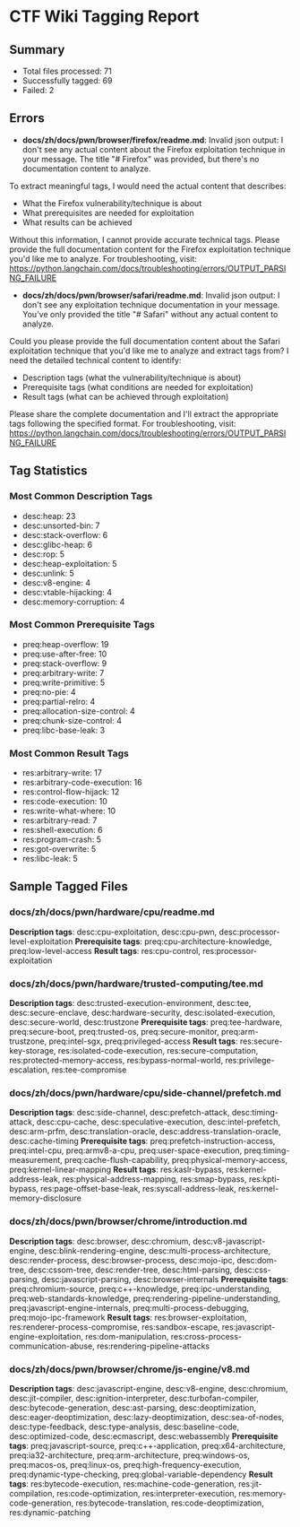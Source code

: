 # CTF Wiki Tagging Report

## Summary

- Total files processed: 71
- Successfully tagged: 69
- Failed: 2

## Errors

- **docs/zh/docs/pwn/browser/firefox/readme.md**: Invalid json output: I don't see any actual content about the Firefox exploitation technique in your message. The title "# Firefox" was provided, but there's no documentation content to analyze.

To extract meaningful tags, I would need the actual content that describes:
- What the Firefox vulnerability/technique is about
- What prerequisites are needed for exploitation
- What results can be achieved

Without this information, I cannot provide accurate technical tags. Please provide the full documentation content for the Firefox exploitation technique you'd like me to analyze.
For troubleshooting, visit: https://python.langchain.com/docs/troubleshooting/errors/OUTPUT_PARSING_FAILURE 
- **docs/zh/docs/pwn/browser/safari/readme.md**: Invalid json output: I don't see any exploitation technique documentation in your message. You've only provided the title "# Safari" without any actual content to analyze.

Could you please provide the full documentation content about the Safari exploitation technique that you'd like me to analyze and extract tags from? I need the detailed technical content to identify:

- Description tags (what the vulnerability/technique is about)
- Prerequisite tags (what conditions are needed for exploitation)
- Result tags (what can be achieved through exploitation)

Please share the complete documentation and I'll extract the appropriate tags following the specified format.
For troubleshooting, visit: https://python.langchain.com/docs/troubleshooting/errors/OUTPUT_PARSING_FAILURE 

## Tag Statistics

### Most Common Description Tags
- desc:heap: 23
- desc:unsorted-bin: 7
- desc:stack-overflow: 6
- desc:glibc-heap: 6
- desc:rop: 5
- desc:heap-exploitation: 5
- desc:unlink: 5
- desc:v8-engine: 4
- desc:vtable-hijacking: 4
- desc:memory-corruption: 4

### Most Common Prerequisite Tags
- preq:heap-overflow: 19
- preq:use-after-free: 10
- preq:stack-overflow: 9
- preq:arbitrary-write: 7
- preq:write-primitive: 5
- preq:no-pie: 4
- preq:partial-relro: 4
- preq:allocation-size-control: 4
- preq:chunk-size-control: 4
- preq:libc-base-leak: 3

### Most Common Result Tags
- res:arbitrary-write: 17
- res:arbitrary-code-execution: 16
- res:control-flow-hijack: 12
- res:code-execution: 10
- res:write-what-where: 10
- res:arbitrary-read: 7
- res:shell-execution: 6
- res:program-crash: 5
- res:got-overwrite: 5
- res:libc-leak: 5

## Sample Tagged Files

### docs/zh/docs/pwn/hardware/cpu/readme.md
**Description tags**: desc:cpu-exploitation, desc:cpu-pwn, desc:processor-level-exploitation
**Prerequisite tags**: preq:cpu-architecture-knowledge, preq:low-level-access
**Result tags**: res:cpu-control, res:processor-exploitation

### docs/zh/docs/pwn/hardware/trusted-computing/tee.md
**Description tags**: desc:trusted-execution-environment, desc:tee, desc:secure-enclave, desc:hardware-security, desc:isolated-execution, desc:secure-world, desc:trustzone
**Prerequisite tags**: preq:tee-hardware, preq:secure-boot, preq:trusted-os, preq:secure-monitor, preq:arm-trustzone, preq:intel-sgx, preq:privileged-access
**Result tags**: res:secure-key-storage, res:isolated-code-execution, res:secure-computation, res:protected-memory-access, res:bypass-normal-world, res:privilege-escalation, res:tee-compromise

### docs/zh/docs/pwn/hardware/cpu/side-channel/prefetch.md
**Description tags**: desc:side-channel, desc:prefetch-attack, desc:timing-attack, desc:cpu-cache, desc:speculative-execution, desc:intel-prefetch, desc:arm-prfm, desc:translation-oracle, desc:address-translation-oracle, desc:cache-timing
**Prerequisite tags**: preq:prefetch-instruction-access, preq:intel-cpu, preq:armv8-a-cpu, preq:user-space-execution, preq:timing-measurement, preq:cache-flush-capability, preq:physical-memory-access, preq:kernel-linear-mapping
**Result tags**: res:kaslr-bypass, res:kernel-address-leak, res:physical-address-mapping, res:smap-bypass, res:kpti-bypass, res:page-offset-base-leak, res:syscall-address-leak, res:kernel-memory-disclosure

### docs/zh/docs/pwn/browser/chrome/introduction.md
**Description tags**: desc:browser, desc:chromium, desc:v8-javascript-engine, desc:blink-rendering-engine, desc:multi-process-architecture, desc:render-process, desc:browser-process, desc:mojo-ipc, desc:dom-tree, desc:cssom-tree, desc:render-tree, desc:html-parsing, desc:css-parsing, desc:javascript-parsing, desc:browser-internals
**Prerequisite tags**: preq:chromium-source, preq:c++-knowledge, preq:ipc-understanding, preq:web-standards-knowledge, preq:rendering-pipeline-understanding, preq:javascript-engine-internals, preq:multi-process-debugging, preq:mojo-ipc-framework
**Result tags**: res:browser-exploitation, res:renderer-process-compromise, res:sandbox-escape, res:javascript-engine-exploitation, res:dom-manipulation, res:cross-process-communication-abuse, res:rendering-pipeline-attacks

### docs/zh/docs/pwn/browser/chrome/js-engine/v8.md
**Description tags**: desc:javascript-engine, desc:v8-engine, desc:chromium, desc:jit-compiler, desc:ignition-interpreter, desc:turbofan-compiler, desc:bytecode-generation, desc:ast-parsing, desc:deoptimization, desc:eager-deoptimization, desc:lazy-deoptimization, desc:sea-of-nodes, desc:type-feedback, desc:type-analysis, desc:baseline-code, desc:optimized-code, desc:ecmascript, desc:webassembly
**Prerequisite tags**: preq:javascript-source, preq:c++-application, preq:x64-architecture, preq:ia32-architecture, preq:arm-architecture, preq:windows-os, preq:macos-os, preq:linux-os, preq:high-frequency-execution, preq:dynamic-type-checking, preq:global-variable-dependency
**Result tags**: res:bytecode-execution, res:machine-code-generation, res:jit-compilation, res:code-optimization, res:interpreter-execution, res:memory-code-generation, res:bytecode-translation, res:code-deoptimization, res:dynamic-patching
